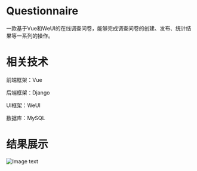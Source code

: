 # Questionnaire
一款基于Vue和WeUI的在线调查问卷，能够完成调查问卷的创建、发布、统计结果等一系列的操作。

# 相关技术
前端框架：Vue

后端框架：Django

UI框架：WeUI

数据库：MySQL

# 结果展示
![Image text](https://github.com/ctruuuuu/Questionnaire/blob/main/resultImage/q1.png)
